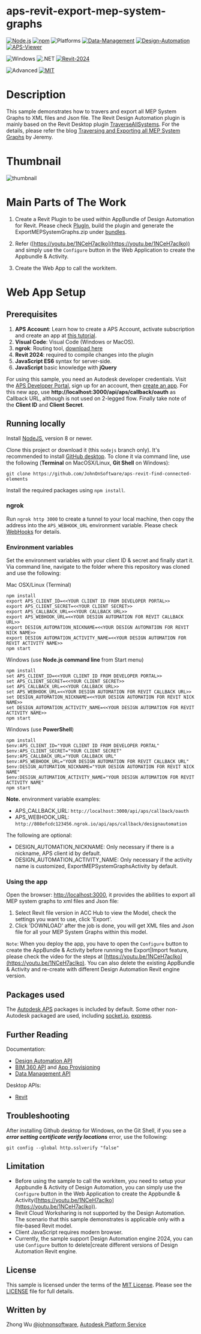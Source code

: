 # aps-revit-export-mep-system-graphs

[![Node.js](https://img.shields.io/badge/Node.js-14.0-blue.svg)](https://nodejs.org/)
[![npm](https://img.shields.io/badge/npm-6.0-blue.svg)](https://www.npmjs.com/)
![Platforms](https://img.shields.io/badge/Web-Windows%20%7C%20MacOS%20%7C%20Linux-lightgray.svg)
[![Data-Management](https://img.shields.io/badge/Data%20Management-v1-green.svg)](http://developer.autodesk.com/)
[![Design-Automation](https://img.shields.io/badge/Design%20Automation-v3-green.svg)](http://developer.autodesk.com/)
[![APS-Viewer](https://img.shields.io/badge/APS%20Viewer-v7-green.svg)](http://developer.autodesk.com/)


![Windows](https://img.shields.io/badge/Plugins-Windows-lightgrey.svg)
![.NET](https://img.shields.io/badge/.NET%20Framework-4.8-blue.svg)
[![Revit-2024](https://img.shields.io/badge/Revit-2024-lightgrey.svg)](http://autodesk.com/revit)


![Advanced](https://img.shields.io/badge/Level-Advanced-red.svg)
[![MIT](https://img.shields.io/badge/License-MIT-blue.svg)](http://opensource.org/licenses/MIT)

# Description
This sample demonstrates how to travers and export all MEP System Graphs to XML files and Json file.
The Revit Design Automation plugin is mainly based on the Revit Desktop plugin [TraverseAllSystems](https://github.com/jeremytammik/TraverseAllSystems). For the details, please refer the blog [Traversing and Exporting all MEP System Graphs](https://thebuildingcoder.typepad.com/blog/2016/06/traversing-and-exporting-all-mep-system-graphs.html) by Jeremy. 


# Thumbnail
![thumbnail](/thumbnail.png)


# Main Parts of The Work
1. Create a Revit Plugin to be used within AppBundle of Design Automation for Revit. Please check [PlugIn](./TraverseAllSystems/), build the plugin and generate the ExportMEPSystemGraphs.zip under [bundles](./public/bundles).  

2. Refer ([https://youtu.be/1NCeH7acIko](https://youtu.be/1NCeH7acIko)) and simply use the `Configure` button in the Web Application to create the Appbundle & Activity. 

3. Create the Web App to call the workitem.

# Web App Setup

## Prerequisites

1. **APS Account**: Learn how to create a APS Account, activate subscription and create an app at [this tutorial](http://aps.autodesk.com/tutorials). 
2. **Visual Code**: Visual Code (Windows or MacOS).
3. **ngrok**: Routing tool, [download here](https://ngrok.com/)
4. **Revit 2024**: required to compile changes into the plugin
5. **JavaScript ES6** syntax for server-side.
6. **JavaScript** basic knowledge with **jQuery**


For using this sample, you need an Autodesk developer credentials. Visit the [APS Developer Portal](https://developer.autodesk.com), sign up for an account, then [create an app](https://developer.autodesk.com/myapps/create). For this new app, use **http://localhost:3000/api/aps/callback/oauth** as Callback URL, although is not used on 2-legged flow. Finally take note of the **Client ID** and **Client Secret**.

## Running locally

Install [NodeJS](https://nodejs.org), version 8 or newer.

Clone this project or download it (this `nodejs` branch only). It's recommended to install [GitHub desktop](https://desktop.github.com/). To clone it via command line, use the following (**Terminal** on MacOSX/Linux, **Git Shell** on Windows):

    git clone https://github.com/JohnOnSoftware/aps-revit-find-connected-elements

Install the required packages using `npm install`.

### ngrok

Run `ngrok http 3000` to create a tunnel to your local machine, then copy the address into the `APS_WEBHOOK_URL` environment variable. Please check [WebHooks](https://aps.autodesk.com/en/docs/webhooks/v1/tutorials/configuring-your-server/) for details.

### Environment variables

Set the environment variables with your client ID & secret and finally start it. Via command line, navigate to the folder where this repository was cloned and use the following:

Mac OSX/Linux (Terminal)

    npm install
    export APS_CLIENT_ID=<<YOUR CLIENT ID FROM DEVELOPER PORTAL>>
    export APS_CLIENT_SECRET=<<YOUR CLIENT SECRET>>
    export APS_CALLBACK_URL=<<YOUR CALLBACK URL>>
    export APS_WEBHOOK_URL=<<YOUR DESIGN AUTOMATION FOR REVIT CALLBACK URL>>
    export DESIGN_AUTOMATION_NICKNAME=<<YOUR DESIGN AUTOMATION FOR REVIT NICK NAME>>
    export DESIGN_AUTOMATION_ACTIVITY_NAME=<<YOUR DESIGN AUTOMATION FOR REVIT ACTIVITY NAME>>
    npm start

Windows (use **Node.js command line** from Start menu)

    npm install
    set APS_CLIENT_ID=<<YOUR CLIENT ID FROM DEVELOPER PORTAL>>
    set APS_CLIENT_SECRET=<<YOUR CLIENT SECRET>>
    set APS_CALLBACK_URL=<<YOUR CALLBACK URL>>
    set APS_WEBHOOK_URL=<<YOUR DESIGN AUTOMATION FOR REVIT CALLBACK URL>>
    set DESIGN_AUTOMATION_NICKNAME=<<YOUR DESIGN AUTOMATION FOR REVIT NICK NAME>>
    set DESIGN_AUTOMATION_ACTIVITY_NAME=<<YOUR DESIGN AUTOMATION FOR REVIT ACTIVITY NAME>>
    npm start

Windows (use **PowerShell**)

    npm install
    $env:APS_CLIENT_ID="YOUR CLIENT ID FROM DEVELOPER PORTAL"
    $env:APS_CLIENT_SECRET="YOUR CLIENT SECRET"
    $env:APS_CALLBACK_URL="YOUR CALLBACK URL"
    $env:APS_WEBHOOK_URL="YOUR DESIGN AUTOMATION FOR REVIT CALLBACK URL"
    $env:DESIGN_AUTOMATION_NICKNAME="YOUR DESIGN AUTOMATION FOR REVIT NICK NAME"
    $env:DESIGN_AUTOMATION_ACTIVITY_NAME="YOUR DESIGN AUTOMATION FOR REVIT ACTIVITY NAME"
    npm start

**Note.**
environment variable examples:
- APS_CALLBACK_URL: `http://localhost:3000/api/aps/callback/oauth`
- APS_WEBHOOK_URL: `http://808efcdc123456.ngrok.io/api/aps/callback/designautomation`

The following are optional:
- DESIGN_AUTOMATION_NICKNAME: Only necessary if there is a nickname, APS client id by default.
- DESIGN_AUTOMATION_ACTIVITY_NAME: Only necessary if the activity name is customized, ExportMEPSystemGraphsActivity by default.

### Using the app

Open the browser: [http://localhost:3000](http://localhost:3000), it provides the abilities to export all MEP system graphs to xml files and Json file: 

1. Select Revit file version in ACC Hub to view the Model, check the settings you want to use, click 'Export'.
2. Click 'DOWNLOAD' after the job is done, you will get XML files and Json file for all your MEP System Graphs within this model.

`Note`: When you deploy the app, you have to open the `Configure` button to create the AppBundle & Activity before running the Export|Import feature, please check the video for the steps at [https://youtu.be/1NCeH7acIko](https://youtu.be/1NCeH7acIko). You can also delete the existing AppBundle & Activity and re-create with different Design Automation Revit engine version.


## Packages used

The [Autodesk APS](https://www.npmjs.com/package/forge-apis) packages is included by default. Some other non-Autodesk packaged are used, including [socket.io](https://www.npmjs.com/package/socket.io), [express](https://www.npmjs.com/package/express).


## Further Reading

Documentation:
- [Design Automation API](https://aps.autodesk.com/en/docs/design-automation/v3/developers_guide/overview/)
- [BIM 360 API](https://developer.autodesk.com/en/docs/bim360/v1/overview/) and [App Provisioning](https://aps.autodesk.com/blog/bim-360-docs-provisioning-forge-apps)
- [Data Management API](httqqqps://developer.autodesk.com/en/docs/data/v2/overview/)

Desktop APIs:

- [Revit](https://knowledge.autodesk.com/support/revit-products/learn-explore/caas/simplecontent/content/my-first-revit-plug-overview.html)

## Troubleshooting

After installing Github desktop for Windows, on the Git Shell, if you see a ***error setting certificate verify locations*** error, use the following:

    git config --global http.sslverify "false"

## Limitation
- Before using the sample to call the workitem, you need to setup your Appbundle & Activity of Design Automation, you can simply use the `Configure` button in the Web Application to create the Appbundle & Activity([https://youtu.be/1NCeH7acIko](https://youtu.be/1NCeH7acIko)). 
- Revit Cloud Worksharing is not supported by the Design Automation.  The scenario that this sample demonstrates is applicable only with a file-based Revit model. 
- Client JavaScript requires modern browser.
- Currently, the sample support Design Automation engine 2024, you can use `Configure` button to delete|create different versions of Design Automation Revit engine.

## License

This sample is licensed under the terms of the [MIT License](http://opensource.org/licenses/MIT). Please see the [LICENSE](LICENSE) file for full details.

## Written by

Zhong Wu [@johnonsoftware](https://twitter.com/johnonsoftware), [Autodesk Platform Service](http://aps.autodesk.com)